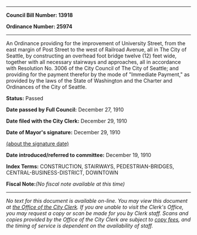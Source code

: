 

********

**Council Bill Number: 13918**
   
**Ordinance Number: 25974**
********

 An Ordinance providing for the improvement of University Street, from the east margin of Post Street to the west of Railroad Avenue, all in The City of Seattle, by constructing an overhead foot bridge twelve (12) feet wide, together with all necessary stairways and approaches, all in accordance with Resolution No. 3006 of the City Council of The City of Seattle; and providing for the payment therefor by the mode of "Immediate Payment," as provided by the laws of the State of Washington and the Charter and Ordinances of the City of Seattle.

**Status:** Passed
   
**Date passed by Full Council:** December 27, 1910
   
**Date filed with the City Clerk:** December 29, 1910
   
**Date of Mayor's signature:** December 29, 1910
   
[(about the signature date)](/~public/approvaldate.htm)
   
   
   
**Date introduced/referred to committee:** December 19, 1910
   
   
**Index Terms:** CONSTRUCTION, STAIRWAYS, PEDESTRIAN-BRIDGES, CENTRAL-BUSINESS-DISTRICT, DOWNTOWN

**Fiscal Note:**_(No fiscal note available at this time)_
********

_No text for this document is available on-line. You may view this document at [the Office of the City Clerk](http://www.seattle.gov/leg/clerk/contactUs.htm). If you are unable to visit the Clerk's Office, you may request a copy or scan be made for you by Clerk staff. Scans and copies provided by the Office of the City Clerk are subject to [copy fees](http://clerk.seattle.gov/~public/clerkfees.htm), and the timing of service is dependent on the availability of staff._

